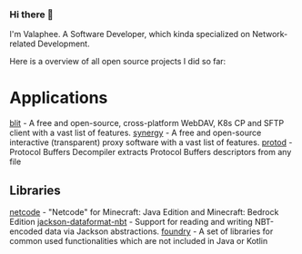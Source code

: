 ### Hi there 👋

I'm Valaphee. A Software Developer, which kinda specialized on Network-related Development.

Here is a overview of all open source projects I did so far:

# Applications
[blit](https://github.com/valaphee/blit) - A free and open-source, cross-platform WebDAV, K8s CP and SFTP client with a vast list of features.
[synergy](https://github.com/valaphee/synergy) - A free and open-source interactive (transparent) proxy software with a vast list of features.
[protod](https://github.com/valaphee/protod) - Protocol Buffers Decompiler extracts Protocol Buffers descriptors from any file

## Libraries
[netcode](https://github.com/valaphee/netcode) - "Netcode" for Minecraft: Java Edition and Minecraft: Bedrock Edition
[jackson-dataformat-nbt](https://github.com/valaphee/jackson-dataformat-nbt) - Support for reading and writing NBT-encoded data via Jackson abstractions.
[foundry](https://github.com/valaphee/foundry) - A set of libraries for common used functionalities which are not included in Java or Kotlin
